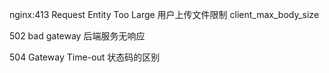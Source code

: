 nginx:413 Request Entity Too Large
用户上传文件限制 client_max_body_size


502 bad gateway   后端服务无响应

504 Gateway Time-out  状态码的区别
